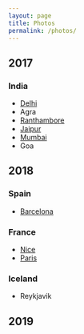 ```yaml
---
layout: page
title: Photos
permalink: /photos/
---
```


## 2017
### India
- [Delhi](https://photos.google.com/share/AF1QipPX-Jd2kE9VlBcZ3SdeE4qTlyZGEXUK8MpIRIGNzd4jMrqs127bLZSL0kKxYwSrTw/photo/AF1QipNA-FowWXz2-wsDZu4tjqoGAZGebpfSWDDggZE?key=ek5DUVI5R1p6d3ZVci1xNHBXV0J6czJvTGVGa3pB)
- Agra
- [Ranthambore](https://photos.google.com/share/AF1QipOsExLbBD2JIdjpoYi_2v-cZQWA1HcI45L1Zi0eRiI0mWp1XAZ_nk6JSTiAfGbhMg/photo/AF1QipOXSBipMofqV9zVEG06smW-ZgKpug5EI5cZf-I?key=WVVuckpZMDNaVEMxOWlqaHRaX0hRampWRS1KX2ln)
- [Jaipur](https://photos.google.com/share/AF1QipOIaMF2gBf6cb_Iq6rgK2jSSYzWJT2H34xN1q7UouuWXraPEZtqGu1QRXl2tCywVA/photo/AF1QipNOqW45YBiSgSWLLc0fgsmXHol2no0od3nlU8o?key=ZjlSWnVmQ1B1OHpjVDJkc3NMSFhfMTNwaXJIdEZ3)
- [Mumbai](https://photos.google.com/share/AF1QipMpEAisfxHiinRmv5nRmi0XxlDfgobRS9rAwaoLJqwxpANCsgURFWwLG7V8hj5Hzg/photo/AF1QipPqtDtjpxRLAW6yL3x5oOCjZMV5ck_9aicYkQk?key=UjlDX3VmWHNBY1FacHk0eWJxTU0tNWJza3pqQlRB)
- Goa

## 2018
### Spain
- [Barcelona](https://photos.google.com/share/AF1QipOVBMxuihxknpgnyqZghS9KcESqqPuiaDieND_vyMRc-Uw6fkBiWHlpDRb_E0YQoA/photo/AF1QipN4EWrAdCAsx1JOO0Uwx9qh16OjXsXfInw9d6Q?key=ZnY0RnBkR1REbVoxbzAtOEs0b3BkQ2hZUnVUTzBR)

### France
- [Nice](https://photos.google.com/share/AF1QipNyB12AyLnyGEA6-LAPUMpSGUqcO0l3Roz92vmt5zv2eS6WUFiCDRhBgkIDd-oN7A/photo/AF1QipN9ltPvbybH3ve-OhPNHiXiMNrUHWgn4tN4etY?key=a2FvcF91WjkzM19aSGFrdlJHWUZSMURVajQ3eUt3)
- [Paris](https://photos.google.com/share/AF1QipMi4sfnhJzwvJTo86LDZMmWBtqhtcvbKW5Mqor8AgmWeRX_ha2zzapwL5aKcCb_3A/photo/AF1QipPbQ19Z76ii4MUn5D7384S3i5s3XKrj2t5tyDA?key=WlhKdE1vNlJxTjJueFd5bzR6b1pfM3NZNkxLNWpn)

### Iceland
- Reykjavik


## 2019
